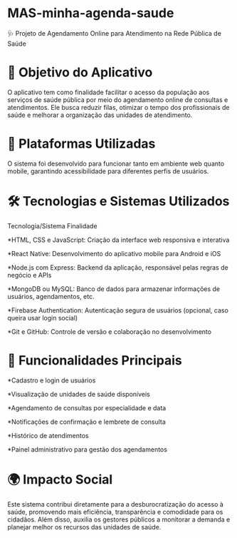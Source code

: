 # MAS-minha-agenda-saude

🩺 Projeto de Agendamento Online para Atendimento na Rede Pública de Saúde

# 🎯 Objetivo do Aplicativo

O aplicativo tem como finalidade facilitar o acesso da população aos serviços de saúde pública por meio do agendamento online de consultas e atendimentos. Ele busca reduzir filas, otimizar o tempo dos profissionais de saúde e melhorar a organização das unidades de atendimento.

# 📱 Plataformas Utilizadas

O sistema foi desenvolvido para funcionar tanto em ambiente web quanto mobile, garantindo acessibilidade para diferentes perfis de usuários.

# 🛠️ Tecnologias e Sistemas Utilizados

Tecnologia/Sistema	Finalidade

*HTML, CSS e JavaScript:	Criação da interface web responsiva e interativa

*React Native:	Desenvolvimento do aplicativo mobile para Android e iOS

*Node.js com Express:	Backend da aplicação, responsável pelas regras de negócio e APIs

*MongoDB ou MySQL:	Banco de dados para armazenar informações de usuários, agendamentos, etc.

*Firebase Authentication:	Autenticação segura de usuários (opcional, caso queira usar login social)

*Git e GitHub:	Controle de versão e colaboração no desenvolvimento


# 🧩 Funcionalidades Principais

*Cadastro e login de usuários

*Visualização de unidades de saúde disponíveis

*Agendamento de consultas por especialidade e data

*Notificações de confirmação e lembrete de consulta

*Histórico de atendimentos

*Painel administrativo para gestão dos agendamentos


# 🌍 Impacto Social
Este sistema contribui diretamente para a desburocratização do acesso à saúde, promovendo mais eficiência, transparência e comodidade para os cidadãos. Além disso, auxilia os gestores públicos a monitorar a demanda e planejar melhor os recursos das unidades de saúde.
